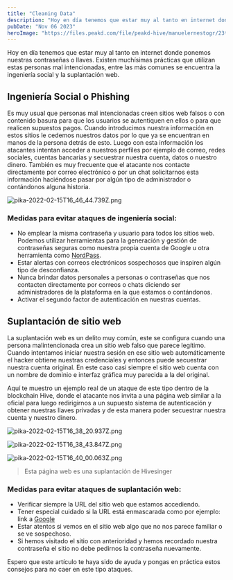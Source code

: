 ```yaml
---
title: "Cleaning Data"
description: "Hoy en día tenemos que estar muy al tanto en internet donde ponemos nuestras contraseñas o llaves..."
pubDate: "Nov 06 2023"
heroImage: "https://files.peakd.com/file/peakd-hive/manuelernestogr/23tGa8mx1YMfQLUkVfYUs5T74yA8a2FbVj7AKcpptSgHzuLmvJgHsbT7LQqj7hzPSQEQr.jpg"
---
```


Hoy en día tenemos que estar muy al tanto en internet donde ponemos nuestras contraseñas o llaves. Existen muchísimas prácticas que utilizan estas personas mal intencionadas, entre las más comunes se encuentra la ingeniería social y la suplantación web. 

## Ingeniería Social o Phishing

Es muy usual que personas mal intencionadas creen sitios web falsos o con contenido basura para que los usuarios se autentiquen en ellos o para que realicen supuestos pagos. Cuando introducimos nuestra información en estos sitios le cedemos nuestros datos por lo que ya se encuentran en manos de la persona detrás de esto. Luego con esta información los atacantes intentan acceder a nuestros perfiles por ejemplo de correo, redes sociales, cuentas bancarias y secuestrar nuestra cuenta, datos o nuestro dinero. También es muy frecuente que el atacante nos contacte directamente por correo electrónico o por un chat solicitarnos esta información haciéndose pasar por algún tipo de administrador o contándonos alguna historia. 


![pika-2022-02-15T16_46_44.739Z.png](https://files.peakd.com/file/peakd-hive/manuelernestogr/23wr5dV7n3mhRN13soZhY255UUzxF5FKXweQfcv2M65N9RgiExYiCasLRjtcFesYFo2jW.png)


### Medidas para evitar ataques de ingeniería social:

- No emplear la misma contraseña y usuario para todos los sitios web. Podemos utilizar herramientas para la generación y gestión de contraseñas seguras como nuestra propia cuenta de Google u otra herramienta como [NordPass](https://nordpass.com/password-generator/).
- Estar alertas con correos electrónicos sospechosos que inspiren algún tipo de desconfianza.
- Nunca brindar datos personales a personas o contraseñas que nos contacten directamente por correos o chats diciendo ser administradores de la plataforma en la que estamos o contándonos.
- Activar el segundo factor de autenticación en nuestras cuentas.

## Suplantación de sitio web

La suplantación web es un delito muy común, este se configura cuando una persona malintencionada crea un sitio web falso que parece legítimo. Cuando intentamos iniciar nuestra sesión en ese sitio web automáticamente el hacker obtiene nuestras credenciales y entonces puede secuestrar nuestra cuenta original. En este caso casi siempre el sitio web cuenta con un nombre de dominio e interfaz gráfica muy parecida a la del original.

Aquí te muestro un ejemplo real de un ataque de este tipo dentro de la blockchain Hive, donde el atacante nos invita a una página web similar a la oficial para luego redirigirnos a un supuesto sistema de autenticación y obtener nuestras llaves privadas y de esta manera poder secuestrar nuestra cuenta y nuestro dinero.


![pika-2022-02-15T16_38_20.937Z.png](https://files.peakd.com/file/peakd-hive/manuelernestogr/48PUbWLZv9Y7WwnMLua6DgodotQfNqZhGiZqzdMy1q4DRn9oNkECKPt26Z5Gpc83pD.png)


![pika-2022-02-15T16_38_43.847Z.png](https://files.peakd.com/file/peakd-hive/manuelernestogr/Ep1YNJAZvQyFfxdZuepea2c9JrCixNuJ11RPfbSJhrrZ5fA3j25kybxEh6JJuCvkgnT.png)


![pika-2022-02-15T16_40_00.063Z.png](https://files.peakd.com/file/peakd-hive/manuelernestogr/23u6Smki8Qrdk6siFs6Jyz5YQ3swrRUA2Nesi8Bfz2L9NqAvita5tW1h3HvyGbTCPrsbK.png)
> Esta página web es una suplantación de Hivesinger



### Medidas para evitar ataques de suplantación web:

- Verificar siempre la URL del sitio web que estamos accediendo.
- Tener especial cuidado si la URL está enmascarada como por ejemplo: link a [Google](https://facebook.com)
- Estar atentos si vemos en el sitio web algo que no nos parece familiar o se ve sospechoso.
- Si hemos visitado el sitio con anterioridad y hemos recordado nuestra contraseña el sitio no debe pedirnos la contraseña nuevamente.

Espero que este artículo te haya sido de ayuda y pongas en práctica estos consejos para no caer en este tipo ataques.
